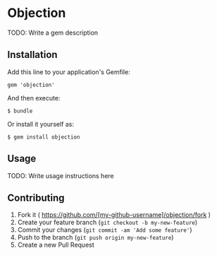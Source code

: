 # Objection

TODO: Write a gem description

## Installation

Add this line to your application's Gemfile:

    gem 'objection'

And then execute:

    $ bundle

Or install it yourself as:

    $ gem install objection

## Usage

TODO: Write usage instructions here

## Contributing

1. Fork it ( https://github.com/[my-github-username]/objection/fork )
2. Create your feature branch (`git checkout -b my-new-feature`)
3. Commit your changes (`git commit -am 'Add some feature'`)
4. Push to the branch (`git push origin my-new-feature`)
5. Create a new Pull Request
